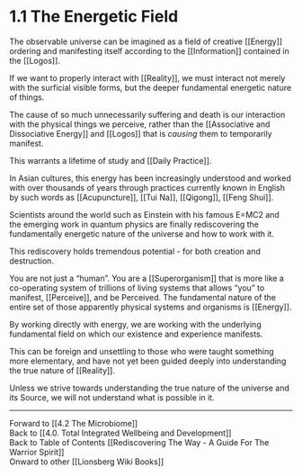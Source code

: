# 1.1 The Energetic Field

The observable universe can be imagined as a field of creative [[Energy]] ordering and manifesting itself according to the [[Information]] contained in the [[Logos]]. 

If we want to properly interact with [[Reality]], we must interact not merely with the surficial visible forms, but the deeper fundamental energetic nature of things. 

The cause of so much unnecessarily suffering and death is our interaction with the physical things we perceive, rather than the [[Associative and Dissociative Energy]] and [[Logos]] that is _causing_ them to temporarily manifest. 

This warrants a lifetime of study and [[Daily Practice]]. 

In Asian cultures, this energy has been increasingly understood and worked with over thousands of years through practices currently known in English by such words as [[Acupuncture]], [[Tui Na]], [[Qigong]], [[Feng Shui]]. 

Scientists around the world such as Einstein with his famous E=MC2 and the emerging work in quantum physics are finally rediscovering the fundamentally energetic nature of the universe and how to work with it.

This rediscovery holds tremendous potential - for both creation and destruction. 

You are not just a “human”. You are a [[Superorganism]] that is more like a co-operating system of trillions of living systems that allows “you” to manifest, [[Perceive]], and be Perceived. The fundamental nature of the entire set of those apparently physical systems and organisms is [[Energy]]. 

By working directly with energy, we are working with the underlying fundamental field on which our existence and experience manifests. 

This can be foreign and unsettling to those who were taught something more elementary, and have not yet been guided deeply into understanding the true nature of [[Reality]]. 

Unless we strive towards understanding the true nature of the universe and its Source, we will not understand what is possible in it.

____
Forward to [[4.2 The Microbiome]]  
Back to [[4.0. Total Integrated Wellbeing and Development]]  
Back to Table of Contents [[Rediscovering The Way - A Guide For The Warrior Spirit]]  
Onward to other [[Lionsberg Wiki Books]]  



